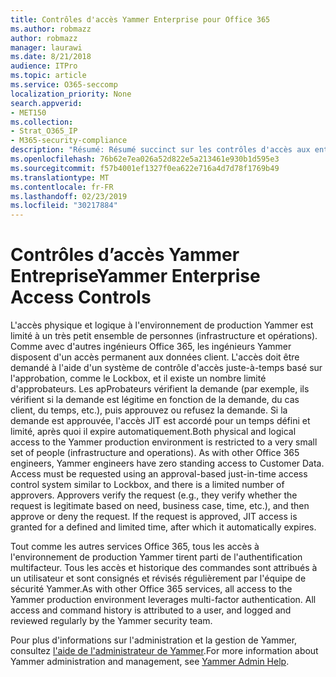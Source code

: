 ```yaml
---
title: Contrôles d'accès Yammer Enterprise pour Office 365
ms.author: robmazz
author: robmazz
manager: laurawi
ms.date: 8/21/2018
audience: ITPro
ms.topic: article
ms.service: O365-seccomp
localization_priority: None
search.appverid:
- MET150
ms.collection:
- Strat_O365_IP
- M365-security-compliance
description: "Résumé: Résumé succinct sur les contrôles d'accès aux entreprises Yammer dans l'environnement de production."
ms.openlocfilehash: 76b62e7ea026a52d822e5a213461e930b1d595e3
ms.sourcegitcommit: f57b4001ef1327f0ea622e716a4d7d78f1769b49
ms.translationtype: MT
ms.contentlocale: fr-FR
ms.lasthandoff: 02/23/2019
ms.locfileid: "30217884"
---
```

# <a name="yammer-enterprise-access-controls"></a><span data-ttu-id="b15ea-103">Contrôles d’accès Yammer Entreprise</span><span class="sxs-lookup"><span data-stu-id="b15ea-103">Yammer Enterprise Access Controls</span></span> 

<span data-ttu-id="b15ea-p101">L'accès physique et logique à l'environnement de production Yammer est limité à un très petit ensemble de personnes (infrastructure et opérations). Comme avec d'autres ingénieurs Office 365, les ingénieurs Yammer disposent d'un accès permanent aux données client. L'accès doit être demandé à l'aide d'un système de contrôle d'accès juste-à-temps basé sur l'approbation, comme le Lockbox, et il existe un nombre limité d'approbateurs. Les apProbateurs vérifient la demande (par exemple, ils vérifient si la demande est légitime en fonction de la demande, du cas client, du temps, etc.), puis approuvez ou refusez la demande. Si la demande est approuvée, l'accès JIT est accordé pour un temps défini et limité, après quoi il expire automatiquement.</span><span class="sxs-lookup"><span data-stu-id="b15ea-p101">Both physical and logical access to the Yammer production environment is restricted to a very small set of people (infrastructure and operations). As with other Office 365 engineers, Yammer engineers have zero standing access to Customer Data. Access must be requested using an approval-based just-in-time access control system similar to Lockbox, and there is a limited number of approvers. Approvers verify the request (e.g., they verify whether the request is legitimate based on need, business case, time, etc.), and then approve or deny the request. If the request is approved, JIT access is granted for a defined and limited time, after which it automatically expires.</span></span> 

<span data-ttu-id="b15ea-p102">Tout comme les autres services Office 365, tous les accès à l'environnement de production Yammer tirent parti de l'authentification multifacteur. Tous les accès et historique des commandes sont attribués à un utilisateur et sont consignés et révisés régulièrement par l'équipe de sécurité Yammer.</span><span class="sxs-lookup"><span data-stu-id="b15ea-p102">As with other Office 365 services, all access to the Yammer production environment leverages multi-factor authentication. All access and command history is attributed to a user, and logged and reviewed regularly by the Yammer security team.</span></span>

<span data-ttu-id="b15ea-111">Pour plus d'informations sur l'administration et la gestion de Yammer, consultez [l'aide de l'administrateur de Yammer](https://support.office.com/article/yammer-–-admin-help-e1464355-1f97-49ac-b2aa-dd320b179dbe?ui=en-US&rs=en-US&ad=US).</span><span class="sxs-lookup"><span data-stu-id="b15ea-111">For more information about Yammer administration and management, see [Yammer Admin Help](https://support.office.com/article/yammer-–-admin-help-e1464355-1f97-49ac-b2aa-dd320b179dbe?ui=en-US&rs=en-US&ad=US).</span></span>
